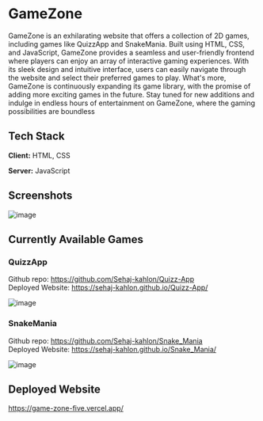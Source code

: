 # GameZone

GameZone is an exhilarating website that offers a collection of 2D games, including games like QuizzApp and SnakeMania. Built using HTML, CSS, and JavaScript, GameZone provides a seamless and user-friendly frontend where players can enjoy an array of interactive gaming experiences. With its sleek design and intuitive interface, users can easily navigate through the website and select their preferred games to play. What's more, GameZone is continuously expanding its game library, with the promise of adding more exciting games in the future. Stay tuned for new additions and indulge in endless hours of entertainment on GameZone, where the gaming possibilities are boundless

## Tech Stack

**Client:** HTML, CSS

**Server:** JavaScript
## Screenshots  
![image](https://github.com/Sehaj-kahlon/GameZone/assets/114355575/b7031fdd-6eb4-4214-80c5-70fdce8ff319)

## Currently Available Games

### QuizzApp

Github repo: https://github.com/Sehaj-kahlon/Quizz-App  
Deployed Website: https://sehaj-kahlon.github.io/Quizz-App/  


![image](https://github.com/Sehaj-kahlon/GameZone/assets/114355575/db9f30b9-04a5-425c-a201-452704355ca7)

### SnakeMania

Github repo: https://github.com/Sehaj-kahlon/Snake_Mania  
Deployed Website: https://sehaj-kahlon.github.io/Snake_Mania/  


![image](https://github.com/Sehaj-kahlon/GameZone/assets/114355575/2ae5a8a2-2d4b-460c-b26e-7327b88d7b4d)

## Deployed Website

https://game-zone-five.vercel.app/

